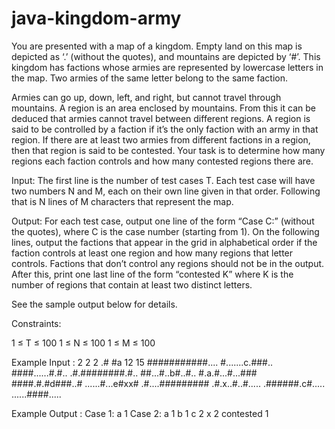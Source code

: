 # java-kingdom-army

You are presented with a map of a kingdom.
Empty land on this map is depicted as ‘.’ (without the quotes), and mountains are depicted by ‘#’.
This kingdom has factions whose armies are represented by lowercase letters in the map.
Two armies of the same letter belong to the same faction.

Armies can go up, down, left, and right, but cannot travel through mountains.
A region is an area enclosed by mountains.
From this it can be deduced that armies cannot travel between different regions.
A region is said to be controlled by a faction if it’s the only faction with an army in that region.
If there are at least two armies from different factions in a region, then that region is said to be contested.
Your task is to determine how many regions each faction controls and how many contested regions there are.

Input:
The first line is the number of test cases T.
Each test case will have two numbers N and M, each on their own line given in that order.
Following that is N lines of M characters that represent the map.

Output:
For each test case, output one line of the form “Case C:” (without the quotes), where C is the case number (starting from 1).
On the following lines, output the factions that appear in the grid in alphabetical order if the faction controls at least one region and how many regions that letter controls.
Factions that don’t control any regions should not be in the output.
After this, print one last line of the form “contested K” where K is the number of regions that contain at least two distinct letters.

See the sample output below for details.

Constraints:

1 ≤ T ≤ 100
1 ≤ N ≤ 100
1 ≤ M ≤ 100

Example Input :
2
2
2
.#
#a
12
15
###########....
#.......c.###..
####......#.#..
.#.########.#..
##...#..b#..#..
#.a.#...#...###
####.#.#d###..#
......#...e#xx#
.#....#########
.#.x..#..#.....
.######.c#.....
......####.....


Example Output :
Case 1:
a 1
Case 2:
a 1
b 1
c 2
x 2
contested 1
